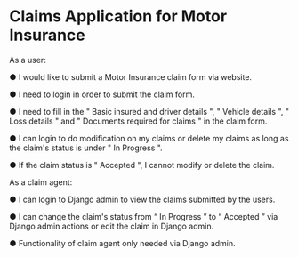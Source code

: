 # Claims Application for Motor Insurance


As a user:

● I would like to submit a Motor Insurance claim form via website.

● I need to login in order to submit the claim form.

● I need to fill in the " Basic insured and driver details ", " Vehicle details ", " Loss
details " and " Documents required for claims " in the claim form.

● I can login to do modification on my claims or delete my claims as long as the
claim's status is under " In Progress ".

● If the claim status is " Accepted ", I cannot modify or delete the claim.

As a claim agent:

● I can login to Django admin to view the claims submitted by the users.

● I can change the claim's status from “ In Progress ” to “ Accepted ” via Django
admin actions or edit the claim in Django admin.

● Functionality of claim agent only needed via Django admin.
